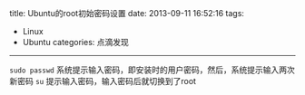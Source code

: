 title: Ubuntu的root初始密码设置
date: 2013-09-11 16:52:16
tags: 
- Linux
- Ubuntu
categories: 点滴发现
---

`sudo passwd`
系统提示输入密码，即安装时的用户密码，然后，系统提示输入两次新密码
`su`
提示输入密码，输入密码后就切换到了root